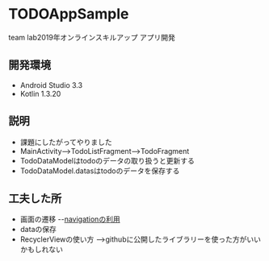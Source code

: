 # TODOAppSample
team lab2019年オンラインスキルアップ アプリ開発

## 開発環境

- Android Studio 3.3
- Kotlin 1.3.20

## 説明
- 課題にしたがってやりました
- MainActivity-->TodoListFragment-->TodoFragment
- TodoDataModelはtodoのデータの取り扱うと更新する
- TodoDataModel.datasはtodoのデータを保存する

## 工夫した所
- 画面の遷移     --[navigationの利用](https://developer.android.com/topic/libraries/architecture/navigation)
- dataの保存
- RecyclerViewの使い方    -->githubに公開したライブラリーを使った方がいいかもしれない

